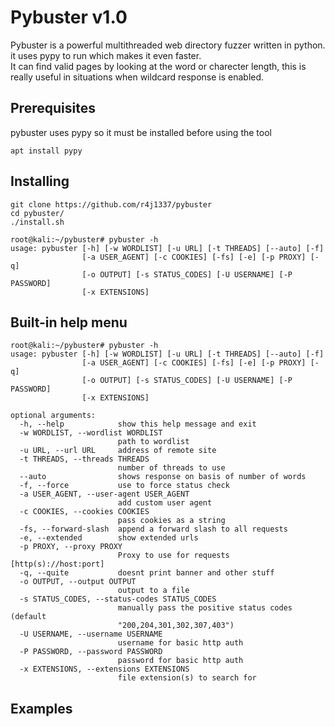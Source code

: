 # Pybuster v1.0
Pybuster is a powerful multithreaded web directory fuzzer written in python. it uses pypy to run which makes it even faster.  
It can find valid pages by looking at the word or charecter length, this is really useful in situations when wildcard response is enabled.

## Prerequisites
pybuster uses pypy so it must be installed before using the tool  
```
apt install pypy
```
## Installing
```
git clone https://github.com/r4j1337/pybuster
cd pybuster/
./install.sh

root@kali:~/pybuster# pybuster -h
usage: pybuster [-h] [-w WORDLIST] [-u URL] [-t THREADS] [--auto] [-f]
                [-a USER_AGENT] [-c COOKIES] [-fs] [-e] [-p PROXY] [-q]
                [-o OUTPUT] [-s STATUS_CODES] [-U USERNAME] [-P PASSWORD]
                [-x EXTENSIONS]
```

## Built-in help menu
```
root@kali:~/pybuster# pybuster -h
usage: pybuster [-h] [-w WORDLIST] [-u URL] [-t THREADS] [--auto] [-f]
                [-a USER_AGENT] [-c COOKIES] [-fs] [-e] [-p PROXY] [-q]
                [-o OUTPUT] [-s STATUS_CODES] [-U USERNAME] [-P PASSWORD]
                [-x EXTENSIONS]

optional arguments:
  -h, --help            show this help message and exit
  -w WORDLIST, --wordlist WORDLIST
                        path to wordlist
  -u URL, --url URL     address of remote site
  -t THREADS, --threads THREADS
                        number of threads to use
  --auto                shows response on basis of number of words
  -f, --force           use to force status check
  -a USER_AGENT, --user-agent USER_AGENT
                        add custom user agent
  -c COOKIES, --cookies COOKIES
                        pass cookies as a string
  -fs, --forward-slash  append a forward slash to all requests
  -e, --extended        show extended urls
  -p PROXY, --proxy PROXY
                        Proxy to use for requests [http(s)://host:port]
  -q, --quite           doesnt print banner and other stuff
  -o OUTPUT, --output OUTPUT
                        output to a file
  -s STATUS_CODES, --status-codes STATUS_CODES
                        manually pass the positive status codes (default
                        "200,204,301,302,307,403")
  -U USERNAME, --username USERNAME
                        username for basic http auth
  -P PASSWORD, --password PASSWORD
                        password for basic http auth
  -x EXTENSIONS, --extensions EXTENSIONS
                        file extension(s) to search for
```

## Examples
